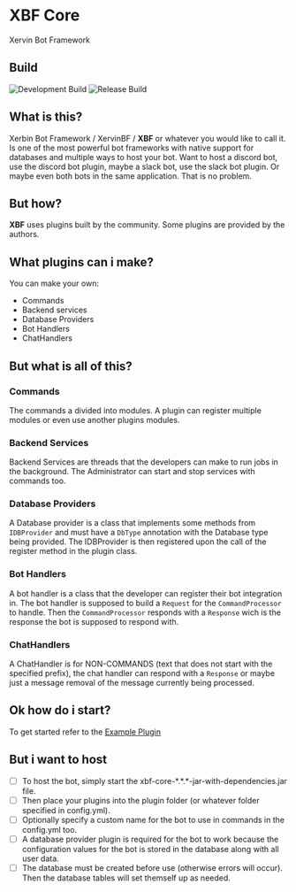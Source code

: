 # XBF Core
Xervin Bot Framework

## Build
![Development Build](https://github.com/XervinBF/Xervin5/workflows/Development%20Build/badge.svg)
![Release Build](https://github.com/XervinBF/Xervin5/workflows/Release%20Build/badge.svg)

## What is this?
Xerbin Bot Framework / XervinBF / **XBF** or whatever you would like to call it. Is one of the most powerful bot frameworks with native support for databases and multiple ways to host your bot. Want to host a discord bot, use the discord bot plugin, maybe a slack bot, use the slack bot plugin. Or maybe even both bots in the same application. That is no problem. 

## But how?
**XBF** uses plugins built by the community. Some plugins are provided by the authors.

## What plugins can i make?
You can make your own:
- Commands
- Backend services
- Database Providers
- Bot Handlers
- ChatHandlers

## But what is all of this?

### Commands
The commands a divided into modules. A plugin can register multiple modules or even use another plugins modules.

### Backend Services
Backend Services are threads that the developers can make to run jobs in the background. The Administrator can start and stop services with commands too.

### Database Providers
A Database provider is a class that implements some methods from `IDBProvider` and must have a `DbType` annotation with the Database type being provided. The IDBProvider is then registered upon the call of the register method in the plugin class.

### Bot Handlers
A bot handler is a class that the developer can register their bot integration in. The bot handler is supposed to build a `Request` for the `CommandProcessor` to handle. Then the `CommandProcessor` responds with a `Response` wich is the response the bot is supposed to respond with.

### ChatHandlers
A ChatHandler is for NON-COMMANDS (text that does not start with the specified prefix), the chat handler can respond with a `Response` or maybe just a message removal of the message currently being processed.

## Ok how do i start?
To get started refer to the [Example Plugin](https://github.com/XervinBF/ExamplePlugin)

## But i want to host
- [ ] To host the bot, simply start the xbf-core-\*.\*.\*-jar-with-dependencies.jar file. 
- [ ] Then place your plugins into the plugin folder (or whatever folder specified in config.yml). 
- [ ] Optionally specify a custom name for the bot to use in commands in the config.yml too. 
- [ ] A database provider plugin is required for the bot to work because the configuration values for the bot is stored in the database along with all user data. 
- [ ] The database must be created before use (otherwise errors will occur). Then the database tables will set themself up as needed.
